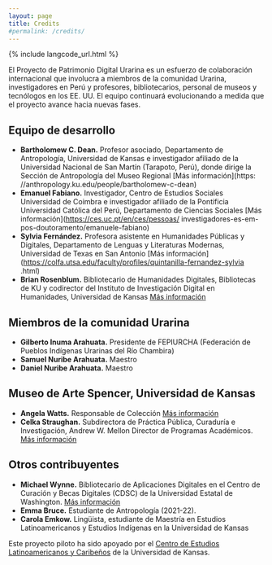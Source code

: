 ```yaml
---
layout: page
title: Credits
#permalink: /credits/
---
```


{% include langcode_url.html %}

El Proyecto de Patrimonio Digital Urarina es un esfuerzo de colaboración internacional que involucra a miembros de la comunidad Urarina, investigadores en Perú y profesores, bibliotecarios, personal de museos y tecnólogos en los EE. UU. El equipo continuará evolucionando a medida que el proyecto avance hacia nuevas fases.

## Equipo de desarrollo
* __Bartholomew C. Dean.__ Profesor asociado, Departamento de Antropología, Universidad de Kansas e investigador afiliado de la Universidad Nacional de San Martín (Tarapoto, Perú), donde dirige la Sección de Antropología del Museo Regional [Más información](https: //anthropology.ku.edu/people/bartholomew-c-dean)
* __Emanuel Fabiano.__ Investigador, Centro de Estudios Sociales Universidad de Coimbra e investigador afiliado de la Pontificia Universidad Católica del Perú, Departamento de Ciencias Sociales [Más información](https://ces.uc.pt/en/ces/pessoas/ investigadores-es-em-pos-doutoramento/emanuele-fabiano)
* __Sylvia Fernández.__ Profesora asistente en Humanidades Públicas y Digitales, Departamento de Lenguas y Literaturas Modernas, Universidad de Texas en San Antonio [Más información](https://colfa.utsa.edu/faculty/profiles/quintanilla-fernandez-sylvia .html)
* __Brian Rosenblum.__ Bibliotecario de Humanidades Digitales, Bibliotecas de KU y codirector del Instituto de Investigación Digital en Humanidades, Universidad de Kansas [Más información](https://crees.ku.edu/people/brian-rosenblum)

## Miembros de la comunidad Urarina
* __Gilberto Inuma Arahuata.__ Presidente de FEPIURCHA (Federación de Pueblos Indígenas Urarinas del Río Chambira)
* __Samuel Nuribe Arahuata.__ Maestro
* __Daniel Nuribe Arahuata.__ Maestro

## Museo de Arte Spencer, Universidad de Kansas
* __Angela Watts.__ Responsable de Colección [Más información](https://spencerart.ku.edu/node/918)
* __Celka Straughan.__ Subdirectora de Práctica Pública, Curaduría e Investigación, Andrew W. Mellon Director de Programas Académicos. [Más información](https://spencerart.ku.edu/node/915)

## Otros contribuyentes
* __Michael Wynne.__ Bibliotecario de Aplicaciones Digitales en el Centro de Curación y Becas Digitales (CDSC) de la Universidad Estatal de Washington. [Más información](https://libraries.wsu.edu/blog/emp-directory/michael-wynne)
* __Emma Bruce.__ Estudiante de Antropología (2021-22).
* __Carola Emkow.__ Lingüista, estudiante de Maestría en Estudios Latinoamericanos y Estudios Indígenas en la Universidad de Kansas

Este proyecto piloto ha sido apoyado por el [Centro de Estudios Latinoamericanos y Caribeños](https://clacs.ku.edu/) de la Universidad de Kansas.
